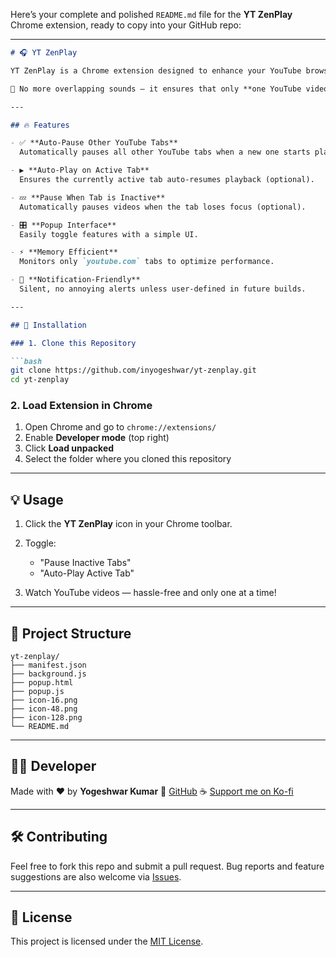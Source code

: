 Here’s your complete and polished `README.md` file for the **YT ZenPlay** Chrome extension, ready to copy into your GitHub repo:

---

````markdown
# 🎧 YT ZenPlay

YT ZenPlay is a Chrome extension designed to enhance your YouTube browsing experience by automatically managing multiple YouTube tabs.

🚫 No more overlapping sounds — it ensures that only **one YouTube video plays at a time**, making your listening and viewing experience clean, focused, and enjoyable.

---

## 🔥 Features

- ✅ **Auto-Pause Other YouTube Tabs**  
  Automatically pauses all other YouTube tabs when a new one starts playing.

- ▶️ **Auto-Play on Active Tab**  
  Ensures the currently active tab auto-resumes playback (optional).

- 💤 **Pause When Tab is Inactive**  
  Automatically pauses videos when the tab loses focus (optional).

- 🎛️ **Popup Interface**  
  Easily toggle features with a simple UI.

- ⚡ **Memory Efficient**  
  Monitors only `youtube.com` tabs to optimize performance.

- 🔔 **Notification-Friendly**  
  Silent, no annoying alerts unless user-defined in future builds.

---

## 🚀 Installation

### 1. Clone this Repository

```bash
git clone https://github.com/inyogeshwar/yt-zenplay.git
cd yt-zenplay
````

### 2. Load Extension in Chrome

1. Open Chrome and go to `chrome://extensions/`
2. Enable **Developer mode** (top right)
3. Click **Load unpacked**
4. Select the folder where you cloned this repository

---

## 💡 Usage

1. Click the **YT ZenPlay** icon in your Chrome toolbar.
2. Toggle:

   * "Pause Inactive Tabs"
   * "Auto-Play Active Tab"
3. Watch YouTube videos — hassle-free and only one at a time!

---

## 📂 Project Structure

```
yt-zenplay/
├── manifest.json
├── background.js
├── popup.html
├── popup.js
├── icon-16.png
├── icon-48.png
├── icon-128.png
└── README.md
```

---

## 👨‍💻 Developer

Made with ❤️ by **Yogeshwar Kumar**
🔗 [GitHub](https://github.com/inyogeshwar)
☕ [Support me on Ko-fi](https://ko-fi.com/yogeshwarkumar)

---

## 🛠️ Contributing

Feel free to fork this repo and submit a pull request.
Bug reports and feature suggestions are also welcome via [Issues](https://github.com/inyogeshwar/yt-zenplay/issues).

---

## 📄 License

This project is licensed under the [MIT License](./LICENSE).
